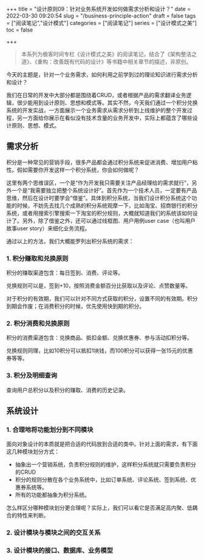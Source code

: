 +++
title = "设计原则09：针对业务系统开发如何做需求分析和设计？"
date = 2022-03-30 09:20:54
slug = "/business-principle-action"
draft = false
tags = ["阅读笔记","设计模式"]
categories = ["阅读笔记"]
series = ["设计模式之美"]
toc = false

+++

> 本系列为极客时间专栏《设计模式之美》的阅读笔记，结合了《架构整洁之道》、《重构：改善既有代码的设计》等书籍中相关章节的描述，非原创。

今天的主题是，针对一个业务需求，如何利用之前学到过的理论知识进行需求分析和设计？



我们在日常的开发中大部分都是围绕着CRUD，或者根据产品的需求翻译业务逻辑，很少能用到设计原则、思想和模式等。其实不然，今天我们通过一个积分兑换系统的开发实战，一方面展示一个业务需求从需求分析到上线维护的整个开发过程，另一方面给你展示在看似没有技术含量的业务开发中，实际上都蕴含了哪些设计原则、思想、模式。



## 需求分析

积分是一种常见的营销手段，很多产品都会通过积分系统来促进消费、增加用户粘性。假如需要你开发这样一个积分系统，你会如何做呢？



这里有两个思维误区，一个是“作为开发我只需要关注产品经理给的需求就行”，另外一个是“我需要独立把整个系统设计好”。首先作为一个技术人员，一定要有产品思维，然后在设计时要学会“借鉴”。具体到积分系统，当我们设计积分系统这个功能的时候，不妨先去找几个成熟的积分系统观摩一下，比如淘宝、招商银行的积分系统，或者用搜索引擎搜索一下淘宝的积分规则，大概就知道我们的系统该如何设计了。另外，除了借鉴之外，还可以通过线框图、用户用例user case（也叫用户故事user story）来细化业务流程。



通过以上的方法，我们大概能罗列出积分系统的需求：

### 1. 积分赚取和兑换原则

积分的赚取渠道包含：每日签到、消费、评论等。



兑换规则可以是，签到+10，按照消费金额百分比获取以及评论、点赞数量等。



对于积分的有效期，我们可以针对不同方式获取的积分，设置不同的有效期。积分到期会作废；在消费积分的时候，优先使用快到期的积分。



### 2. 积分消费和兑换原则

积分的消费渠道包含：兑换商品、抵扣金额、兑换优惠券、参与活动扣积分等。



兑换规则同理，比如10积分可以抵扣1块钱，而100积分可以获得一张15元的优惠券等等。

### 3. 积分及明细查询

查询用户总积分以及积分的赚取、消费的历史记录。



## 系统设计

### 1. 合理地将功能划分到不同模块

面向对象设计的本质就是把合适的代码放到合适的类中。针对上面的需求，有下面这几种模块划分方式：

- 抽象出一个营销系统，负责积分规则的维护，这样积分系统就只需要负责积分的CRUD
- 积分的规则分散在各个业务系统中，比如订单系统、评论系统、签到系统、优惠券系统等。
- 所有的功能都抽象为积分系统。

怎么样区分哪种模块划分更合理呢？实际上，我们可以看它是否满足高内聚、低耦合的特性来判断。





### 2. 设计模块与模块之间的交互关系

### 3. 设计模块的接口、数据库、业务模型
